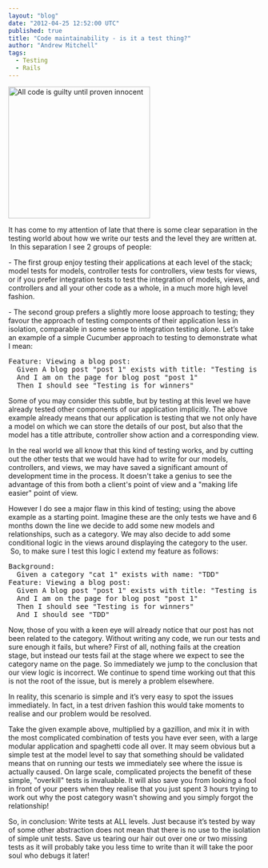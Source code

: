 ```yaml
---
layout: "blog"
date: "2012-04-25 12:52:00 UTC"
published: true
title: "Code maintainability - is it a test thing?"
author: "Andrew Mitchell"
tags:
  - Testing
  - Rails
---
```


<p><img alt="All code is guilty until proven innocent" src="http://farm8.staticflickr.com/7239/7112521903_1a6df93dee.jpg" style="width: 283px; height: 263px; " /></p>
<p>It has come to my attention of late that there is some clear separation in the testing world about how we write our tests and the level they are written at. &nbsp;In this separation I see 2 groups of people:</p>
<p>- The first group enjoy testing their applications at each level of the stack; model tests for models, controller tests for controllers, view tests for views, or if you prefer integration tests to test the integration of models, views, and controllers and all your other code as a whole, in a much more high level fashion.&nbsp;</p>
<p>- The second group prefers a slightly more loose approach to testing; they favour the approach of testing components of their application less in isolation, comparable in some sense to integration testing alone. Let&rsquo;s take an example of a simple Cucumber approach to testing to demonstrate what I mean:</p>

<p><pre>
Feature: Viewing a blog post:
  Given A blog post &quot;post 1&quot; exists with title: &quot;Testing is for winners!&quot;
  And I am on the page for blog post &quot;post 1&quot;
  Then I should see &quot;Testing is for winners&quot;
</pre></p>

<p>Some of you may consider this subtle, but by testing at this level we have already tested other components of our application implicitly. The above example already means that our application is testing that we not only have a model on which we can store the details of our post, but also that the model has a title attribute, controller show action and a corresponding view.</p>
<p>In the real world we all know that this kind of testing works, and by cutting out the other tests that we would have had to write for our models, controllers, and views, we may have saved a significant amount of development time in the process. It doesn&#39;t take a genius to see the advantage of this from both a client&#39;s point of view and a &quot;making life easier&quot; point of view.</p>
<p>However I do see a major flaw in this kind of testing; using the above example as a starting point. Imagine these are the only tests we have and 6 months down the line we decide to add some new models and relationships, such as a category. We may also decide to add some conditional logic in the views around displaying the category to the user. &nbsp;So, to make sure I test this logic I extend my feature as follows:</p>

<p><pre>
Background:
  Given a category &quot;cat 1&quot; exists with name: &quot;TDD&quot;
Feature: Viewing a blog post:
  Given A blog post &quot;post 1&quot; exists with title: &quot;Testing is for winners!&quot;
  And I am on the page for blog post &quot;post 1&quot;
  Then I should see &quot;Testing is for winners&quot;
  And I should see &quot;TDD&quot;
</pre></p>

<p>Now, those of you with a keen eye will already notice that our post has not been related to the category. Without writing any code, we run our tests and sure enough it fails, but where? First of all, nothing fails at the creation stage, but instead our tests fail at the stage where we expect to see the category name on the page. So immediately we jump to the conclusion that our view logic is incorrect. We continue to spend time working out that this is not the root of the issue, but is merely a problem elsewhere.</p>
<p>In reality, this scenario is simple and it&rsquo;s very easy to spot the issues immediately. In fact, in a test driven fashion this would take moments to realise and our problem would be resolved.</p>
<p>Take the given example above, multiplied by a gazillion, and mix it in with the most complicated combination of tests you have ever seen, with a large modular application and spaghetti code all over. It may seem obvious but a simple test at the model level to say that something should be validated means that on running our tests we immediately see where the issue is actually caused. On large scale, complicated projects the benefit of these simple, &quot;overkill&quot; tests is invaluable. It will also save you from looking a fool in front of your peers when they realise that you just spent 3 hours trying to work out why the post category wasn&#39;t showing and you simply forgot the relationship!</p>
<p>So, in conclusion: Write tests at ALL levels. Just because it&rsquo;s tested by way of some other abstraction does not mean that there is no use to the isolation of simple unit tests. Save us tearing our hair out over one or two missing tests as it will probably take you less time to write than it will take the poor soul who debugs it later!</p>
